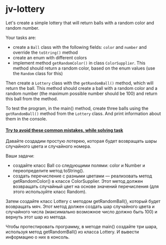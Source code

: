# jv-lottery

Let's create a simple lottery that will return balls with a random color and random number.

Your tasks are:
- create a `Ball` class with the following fields: `color` and `number` and override the `toString()` method
- create an enum with different colors
- implement method `getRandomColor()` in class `ColorSupplier`. 
This method should return a random color, based on the enum values (use the `Random` class for this) 

Then create a `Lottery` class with the `getRandomBall()` method, which will return the ball.
This method should create a ball with a random color and a random number (the maximum possible number should be 100) and return this ball from the method.

To test the program, in the main() method, create three balls using the `getRandomBall()` method from the `Lottery` class.
And print information about them in the console.

#### [Try to avoid these common mistakes, while solving task](./checklist.md)

Давайте создадим простую лотерею, которая будет возвращать шары случайного цвета и случайного номера.

Ваши задачи:
- создайте класс Ball со следующими полями: color и Number и переопределите метод toString().
- создать перечисление с разными цветами
  — реализовать метод getRandomColor() в классе ColorSupplier.
  Этот метод должен возвращать случайный цвет на основе значений перечисления (для этого используйте класс Random).

Затем создайте класс Lottery с методом getRandomBall(), который будет возвращать мяч.
Этот метод должен создать шар случайного цвета и случайного числа (максимально возможное число должно быть 100) и вернуть этот шар из метода.

Чтобы протестировать программу, в методе main() создайте три шара, используя метод getRandomBall() из класса Lottery.
И вывести информацию о них в консоль.